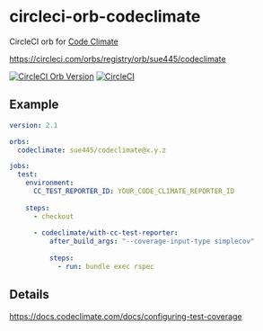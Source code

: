 # circleci-orb-codeclimate
CircleCI orb for [Code Climate](https://codeclimate.com/)

https://circleci.com/orbs/registry/orb/sue445/codeclimate

[![CircleCI Orb Version](https://img.shields.io/badge/endpoint.svg?url=https://badges.circleci.io/orb/sue445/codeclimate)](https://circleci.com/orbs/registry/orb/sue445/codeclimate) 
[![CircleCI](https://circleci.com/gh/sue445/circleci-orb-codeclimate/tree/master.svg?style=svg)](https://circleci.com/gh/sue445/circleci-orb-codeclimate/tree/master)

## Example
```yml
version: 2.1

orbs:
  codeclimate: sue445/codeclimate@x.y.z

jobs:
  test:
    environment:
      CC_TEST_REPORTER_ID: YOUR_CODE_CLIMATE_REPORTER_ID
  
    steps:
      - checkout
  
      - codeclimate/with-cc-test-reporter:
          after_build_args: "--coverage-input-type simplecov"
  
          steps:
            - run: bundle exec rspec
```

## Details
https://docs.codeclimate.com/docs/configuring-test-coverage

